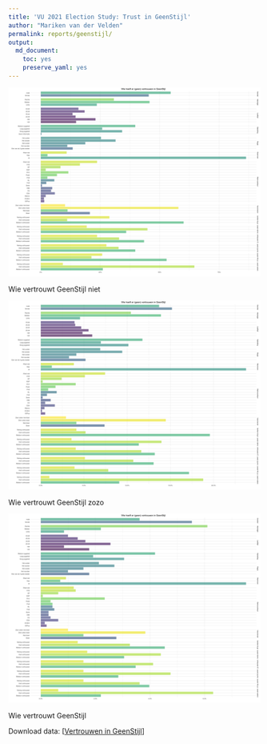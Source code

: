 ```yaml
---
title: 'VU 2021 Election Study: Trust in GeenStijl'
author: "Mariken van der Velden"
permalink: reports/geenstijl/
output: 
  md_document:
    toc: yes
    preserve_yaml: yes
---
```


<img src="vertrouwen in geenstijl - laag-1.png" alt="Wie vertrouwt GeenStijl niet"  />
<p class="caption">
Wie vertrouwt GeenStijl niet
</p>

<img src="vertrouwen in geenstijl - medium-1.png" alt="Wie vertrouwt GeenStijl zozo"  />
<p class="caption">
Wie vertrouwt GeenStijl zozo
</p>

<img src="vertrouwen in geenstijl - hoog-1.png" alt="Wie vertrouwt GeenStijl"  />
<p class="caption">
Wie vertrouwt GeenStijl
</p>

Download data: \[[Vertrouwen in
GeenStijl](Vertrouwen_in_GeenStijl.csv)\]
